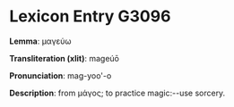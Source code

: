 # Lexicon Entry G3096

**Lemma**: μαγεύω

**Transliteration (xlit)**: mageúō

**Pronunciation**: mag-yoo'-o

**Description**:
from μάγος; to practice magic:--use sorcery.
